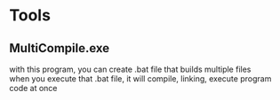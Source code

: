 # Tools

## MultiCompile.exe

with this program, you can create .bat file that builds multiple files\
when you execute that .bat file, it will compile, linking, execute program code at once
